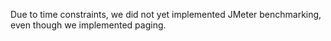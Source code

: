 Due to time constraints, we did not yet implemented JMeter benchmarking, even though we implemented paging.
